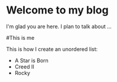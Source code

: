 # Welcome to my blog

I'm glad you are here. I plan to talk about ...

#This is me

This is how I create an unordered list:

- A Star is Born
- Creed II
- Rocky
